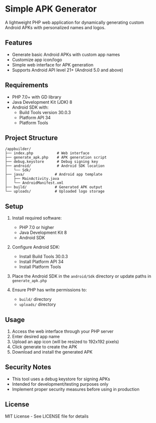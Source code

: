 # Simple APK Generator

A lightweight PHP web application for dynamically generating custom Android APKs with personalized names and logos.

## Features

- Generate basic Android APKs with custom app names
- Customize app icon/logo
- Simple web interface for APK generation
- Supports Android API level 21+ (Android 5.0 and above)

## Requirements

- PHP 7.0+ with GD library
- Java Development Kit (JDK) 8
- Android SDK with:
  - Build Tools version 30.0.3
  - Platform API 34
  - Platform Tools

## Project Structure

```
/appbuilder/
├── index.php           # Web interface
├── generate_apk.php    # APK generation script
├── debug.keystore      # Debug signing key
├── android/            # Android SDK location
│   └── Sdk/
├── java/              # Android app template
│   ├── MainActivity.java
│   └── AndroidManifest.xml
├── build/             # Generated APK output
└── uploads/           # Uploaded logo storage
```

## Setup

1. Install required software:
   - PHP 7.0 or higher
   - Java Development Kit 8
   - Android SDK

2. Configure Android SDK:
   - Install Build Tools 30.0.3
   - Install Platform API 34
   - Install Platform Tools

3. Place the Android SDK in the `android/Sdk` directory or update paths in `generate_apk.php`

4. Ensure PHP has write permissions to:
   - `build/` directory
   - `uploads/` directory

## Usage

1. Access the web interface through your PHP server
2. Enter desired app name
3. Upload an app icon (will be resized to 192x192 pixels)
4. Click generate to create the APK
5. Download and install the generated APK

## Security Notes

- This tool uses a debug keystore for signing APKs
- Intended for development/testing purposes only
- Implement proper security measures before using in production

## License

MIT License - See LICENSE file for details
